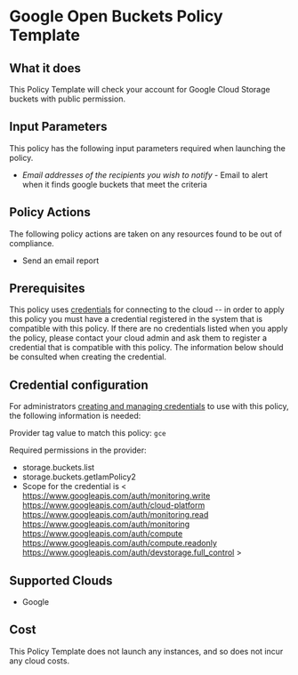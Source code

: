# Google Open Buckets Policy Template

## What it does

This Policy Template will check your account for Google Cloud Storage buckets with public permission.

## Input Parameters

This policy has the following input parameters required when launching the policy.

- *Email addresses of the recipients you wish to notify* - Email to alert when it finds google buckets that meet the criteria

## Policy Actions

The following policy actions are taken on any resources found to be out of compliance.

- Send an email report

## Prerequisites

This policy uses [credentials](https://docs.rightscale.com/policies/users/guides/credential_management.html) for connecting to the cloud -- in order to apply this policy you must have a credential registered in the system that is compatible with this policy. If there are no credentials listed when you apply the policy, please contact your cloud admin and ask them to register a credential that is compatible with this policy. The information below should be consulted when creating the credential.

## Credential configuration

For administrators [creating and managing credentials](https://docs.rightscale.com/policies/users/guides/credential_management.html) to use with this policy, the following information is needed:

Provider tag value to match this policy: `gce`

Required permissions in the provider:

- storage.buckets.list
- storage.buckets.getIamPolicy2
- Scope for the credential is < https://www.googleapis.com/auth/monitoring.write https://www.googleapis.com/auth/cloud-platform https://www.googleapis.com/auth/monitoring.read https://www.googleapis.com/auth/monitoring https://www.googleapis.com/auth/compute https://www.googleapis.com/auth/compute.readonly https://www.googleapis.com/auth/devstorage.full_control >

## Supported Clouds

- Google

## Cost

This Policy Template does not launch any instances, and so does not incur any cloud costs.
